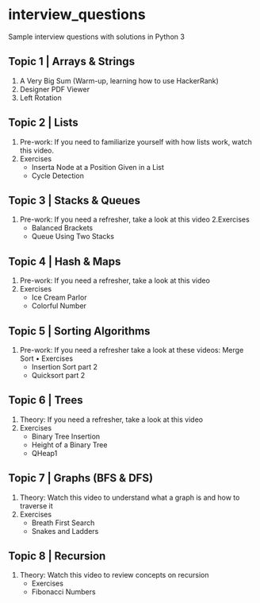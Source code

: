 # interview_questions
Sample interview questions with solutions in Python 3

## Topic 1 | Arrays & Strings
1. A Very Big Sum (Warm-up, learning how to use HackerRank)
2. Designer PDF Viewer
3. Left Rotation
## Topic 2 | Lists
1. Pre-work: If you need to familiarize yourself with how lists work, watch this video. 
2. Exercises
    - Inserta Node at a Position Given in a List
    - Cycle Detection
## Topic 3 | Stacks & Queues
1. Pre-work: If you need a refresher, take a look at this video 
2.Exercises
    - Balanced Brackets
    - Queue Using Two Stacks
## Topic 4 | Hash & Maps
1. Pre-work: If you need a refresher, take a look at this video
2. Exercises
    - Ice Cream Parlor
    - Colorful Number
## Topic 5 | Sorting Algorithms
1. Pre-work: If you need a refresher take a look at these videos: Merge Sort • Exercises
    - Insertion Sort part 2 
    - Quicksort part 2
## Topic 6 | Trees
1. Theory: If you need a refresher, take a look at this video 
2. Exercises
    - Binary Tree Insertion
    - Height of a Binary Tree
    - QHeap1
## Topic 7 | Graphs (BFS & DFS)
1. Theory: Watch this video to understand what a graph is and how to traverse it
2. Exercises
    - Breath First Search
    - Snakes and Ladders
## Topic 8 | Recursion
1. Theory: Watch this video to review concepts on recursion
    - Exercises
    - Fibonacci Numbers
